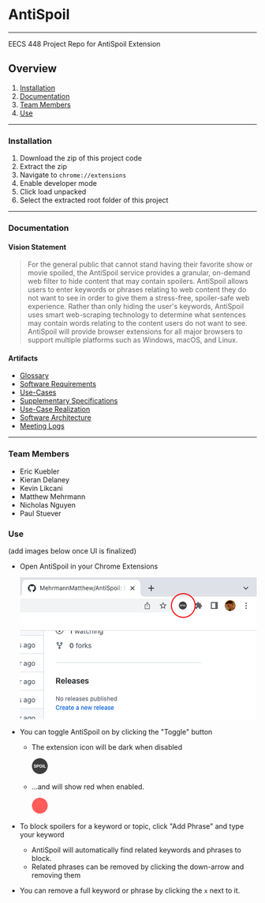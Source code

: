 # AntiSpoil
***
EECS 448 Project Repo for AntiSpoil Extension

## Overview
1. [Installation](#installation)
2. [Documentation](#documentation)
3. [Team Members](#team-members)
4. [Use](#use)
*** 

### Installation
1. Download the zip of this project code
2. Extract the zip 
3. Navigate to `chrome://extensions`
4. Enable developer mode
5. Click load unpacked
6. Select the extracted root folder of this project
***
### Documentation
#### Vision Statement
> For the general public that cannot stand having their favorite show or movie spoiled, the AntiSpoil service provides a granular, on-demand web filter to hide content that may contain spoilers. AntiSpoil allows users to enter keywords or phrases relating to web content they do not want to see in order to give them a stress-free, spoiler-safe web experience. Rather than only hiding the user's keywords, AntiSpoil uses smart web-scraping technology to determine what sentences may contain words relating to the content users do not want to see. AntiSpoil will provide browser extensions for all major browsers to support multiple platforms such as Windows, macOS, and Linux. 	
#### Artifacts
* [Glossary](https://docs.google.com/document/d/1oGUS4yv7t2Wc-1o29BNczSuaYa3OHRIP/)
* [Software Requirements](https://docs.google.com/document/d/1CXPbO52UH3Ow4BcbkXYNVXLR6vMvowxN/edit?usp=sharing&ouid=113790454319257906381&rtpof=true&sd=true)
* [Use-Cases](https://docs.google.com/document/d/1gC8K-j8GhuKHQb6w6_TWKyhQVLxTjVH3/edit?usp=sharing&ouid=113790454319257906381&rtpof=true&sd=true)
* [Supplementary Specifications](https://docs.google.com/document/d/1J6KFFeSvlqnmXwg7vRfxll0KXZeSsHed/edit?usp=sharing&ouid=113790454319257906381&rtpof=true&sd=true)
* [Use-Case Realization](https://docs.google.com/document/d/1KubwuC54D13ZH-W6aORHc87emASkRSpv/edit?usp=sharing&ouid=113790454319257906381&rtpof=true&sd=true)
* [Software Architecture](https://docs.google.com/document/d/1tIr5GoNbSmOJjkxGFNHhiPPE2Y9tkpZs/edit?usp=sharing&ouid=113790454319257906381&rtpof=true&sd=true)
* [Meeting Logs](https://docs.google.com/document/d/1wA3ZzG0Fo3xpZ_FWHNn15B0ehL_J_z7AdZxFRHk3UL0/edit?usp=sharing)
***
### Team Members
* Eric Kuebler
* Kieran Delaney
* Kevin Likcani
* Matthew Mehrmann
* Nicholas Nguyen
* Paul Stuever

### Use
(add images below once UI is finalized)
- Open AntiSpoil in your Chrome Extensions

    ![chrome_icon](Images/ExtensionIconClosed.png)

- You can toggle AntiSpoil on by clicking the "Toggle" button
    - The extension icon will be dark when disabled

        ![Off_icon](Icons/favicon-32x32.png)

    - ...and will show red when enabled.
    
        ![on_icon](Icons/favicon-on-32x32.png)
- To block spoilers for a keyword or topic, click "Add Phrase" and type your keyword
    - AntiSpoil will automatically find related keywords and phrases to block.
    - Related phrases can be removed by clicking the down-arrow and removing them
- You can remove a full keyword or phrase by clicking the `x` next to it.
